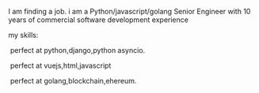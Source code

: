 I am finding a job. i am a Python/javascript/golang Senior  Engineer with 10 years of commercial software development experience

my skills:

​	perfect at python,django,python asyncio.

​	perfect at vuejs,html,javascript

​	perfect at golang,blockchain,ehereum.

